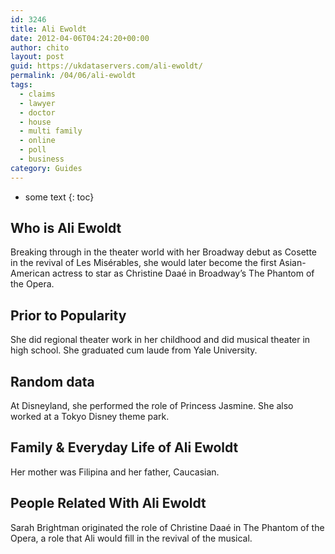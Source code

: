 ```yaml
---
id: 3246
title: Ali Ewoldt
date: 2012-04-06T04:24:20+00:00
author: chito
layout: post
guid: https://ukdataservers.com/ali-ewoldt/
permalink: /04/06/ali-ewoldt
tags:
  - claims
  - lawyer
  - doctor
  - house
  - multi family
  - online
  - poll
  - business
category: Guides
---
```


* some text
{: toc}
          
          
## Who is  Ali Ewoldt
                  
                  
                  
Breaking through in the theater world with her Broadway debut as Cosette in the revival of Les Misérables, she would later become the first Asian-American actress to star as Christine Daaé in Broadway&#8217;s The Phantom of the Opera. 
                  
                
                
                
## Prior to Popularity 
                  
                  
                  
She did regional theater work in her childhood and did musical theater in high school. She graduated cum laude from Yale University. 
                  
                
                
                
## Random data 
                  
                  
                  
At Disneyland, she performed the role of Princess Jasmine. She also worked at a Tokyo Disney theme park. 
                  
                
                
                
## Family & Everyday Life of Ali Ewoldt
                  
                  
                  
Her mother was Filipina and her father, Caucasian. 
                  
                
                
                
## People Related With  Ali Ewoldt
                  
                  
                  
Sarah Brightman originated the role of Christine Daaé in The Phantom of the Opera, a role that Ali would fill in the revival of the musical. 
                  
                
              
            
          
          
          
    
    
  
